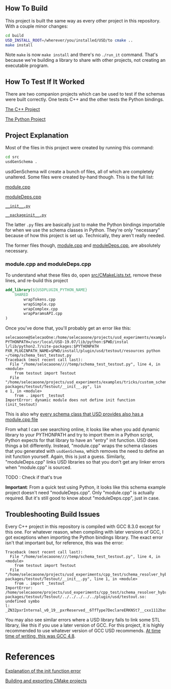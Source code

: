 ## How To Build
This project is built the same way as every other project in this
repository. With a couple minor changes:

```bash
cd build
USD_INSTALL_ROOT=/wherever/you/installed/USD/to cmake ..
make install
```

Note `make` is now `make install` and there's no `./run_it` command.
That's because we're building a library to share with other projects,
not creating an executable program.


## How To Test If It Worked
There are two companion projects which can be used to test if the
schemas were built correctly. One tests C++ and the other tests the
Python bindings.

[The C++ Project](../testing_the_compiled_schema_cpp)

[The Python Project](../testing_the_compiled_schema_python)


## Project Explanation
Most of the files in this project were created by running this command:

```bash
cd src
usdGenSchema .
```

usdGenSchema will create a bunch of files, all of which are completely unaltered.
Some files were created by-hand though. This is the full list:

[module.cpp](src/module.cpp)

[moduleDeps.cpp](src/moduleDeps.cpp)

[`__init__.py`](src/__init__.py)

[`__packageinit__.py`](src/__packageinit__.py)


The latter `.py` files are basically just to make the Python bindings
importable for when we use the schema classes in Python. They're only
"necessary" because of how this project is set up. Technically, they
aren't really needed.

The former files though, [module.cpp](src/module.cpp) and
[moduleDeps.cpp](src/moduleDeps.cpp), are absolutely necessary.


### module.cpp and moduleDeps.cpp
To understand what these files do, open [src/CMakeLists.txt](src/CMakeLists.txt),
remove these lines, and re-build this project

```cmake
add_library(${USDPLUGIN_PYTHON_NAME}
    SHARED
        wrapTokens.cpp
        wrapSimple.cpp
        wrapComplex.cpp
        wrapParamsAPI.cpp
)
```

Once you've done that, you'll probably get an error like this:

```
selecaoone@SelecaoOne:/home/selecaoone/projects/usd_experiments/examples/tricks/custom_schemas_with_python_bindings/compiling_the_schema/build$ PYTHONPATH=/usr/local/USD-19.07/lib/python:$PWD/instal
l/lib/python2.7/site-packages:$PYTHONPATH PXR_PLUGINPATH_NAME=$PWD/install/plugin/usd/testout/resources python ~/temp/schema_test_testout.py
Traceback (most recent call last):
  File "/home/selecaoone////temp/schema_test_testout.py", line 4, in <module>
    from testout import Testout
  File "/home/selecaoone/projects/usd_experiments/examples/tricks/custom_schemas_with_python_bindings/compiling_the_schema/build/install/lib/python2.7/site-packages/testout/Testout/__init__.py", lin
e 1, in <module>
    from . import _testout
ImportError: dynamic module does not define init function (init_testout)
```

This is also why
[every schema class that USD provides also has a module.cpp file](https://github.com/PixarAnimationStudios/USD/search?q=filename%3Amodule.cpp&unscoped_q=filename%3Amodule.cpp)


From what I can see searching online, it looks like when you add dynamic
library to your PYTHONPATH and try to import them in a Python script,
Python expects for that library to have an "entry" init function. USD
does things a bit differently. Instead, "module.cpp" wraps the schema
classes that you generated with `usdGenSchema`, which removes the need
to define an init function yourself. Again, this is just a guess.
Similarly, "moduleDeps.cpp" links USD libraries so that you don't get
any linker errors when "module.cpp" is sourced.

TODO : Check if that's true

**Important**: From a quick test using Python, it looks like this schema
example project doesn't need "moduleDeps.cpp". Only "module.cpp" is
actually required. But it's still good to know about "moduleDeps.cpp",
just in case.


## Troubleshooting Build Issues
Every C++ project in this repository is compiled with GCC 8.3.0 except
for this one. For whatever reason, when compiling with later versions of
GCC, I got exceptions when importing the Python bindings library. The
exact error isn't that important but, for reference, this was the error:

```
Traceback (most recent call last):
  File "/home/selecaoone////temp/schema_test_testout.py", line 4, in <module>
	from testout import Testout
  File "/home/selecaoone/projects/usd_experiments/cpp_test/schema_resolver_hybrid/build/install/lib/python2.7/site-packages/testout/Testout/__init__.py", line 1, in <module>
	from . import _testout
ImportError: /home/selecaoone/projects/usd_experiments/cpp_test/schema_resolver_hybrid/build/install/lib/python2.7/site-packages/testout/Testout/../../../../../plugin/usd/testout.so: undefined symbo
l: _ZN32pxrInternal_v0_19__pxrReserved__6TfType7DeclareERKNSt7__cxx1112basic_stringIcSt11char_traitsIcESaIcEEE
```

You may also see similar errors where a USD library fails to link some
STL library, like this if you use a later version of GCC.  For this project, it is highly recommended to use whatever version of GCC USD recommends.
[At time time of writing, this was GCC 4.8](https://github.com/PixarAnimationStudios/USD#dependencies).


# References
[Explanation of the init function error](https://stackoverflow.com/a/24226039/3626104)

[Building and exporting CMake projects](https://pabloariasal.github.io/2018/02/19/its-time-to-do-cmake-right)
